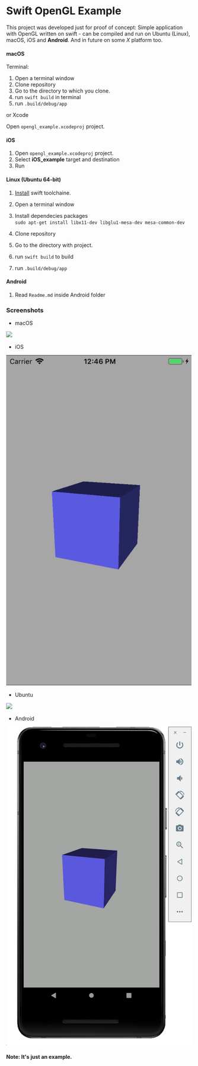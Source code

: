 # Swift OpenGL Example

This project was developed just for proof of concept: Simple application with OpenGL written on swift - can be compiled and run on Ubuntu (Linux), macOS, iOS and **Android**. And in future on some *X* platform too. 

#### macOS

Terminal:

1. Open a terminal window
2. Clone repository 
3. Go to the directory to which you clone.
4. run `swift build` in terminal
5. run `.build/debug/app`

or Xcode

Open `opengl_example.xcodeproj` project.

#### iOS

1. Open `opengl_example.xcodeproj` project.
2. Select **iOS_example** target and destination
3. Run

#### Linux (Ubuntu 64-bit)

1. [Install](https://swift.org/getting-started/#installing-swift) swift toolchaine.

2. Open a terminal window
3. Install dependecies packages<br>
`sudo apt-get install libx11-dev libglu1-mesa-dev mesa-common-dev`
4. Clone repository
5. Go to the directory with project.
6. run `swift build` to build
7. run `.build/debug/app`

#### Android

1. Read `Readme.md` inside Android folder

### Screenshots

- macOS<br>
<img src=screen1.png width="500">

- iOS<br>
<img src=Default-568h@2x.png width="500">


- Ubuntu<br>
<img src=screen2.png width="500">

- Android<br>
<img src=screen3.png width="500">


<br>

#### Note: It's just an example. 

